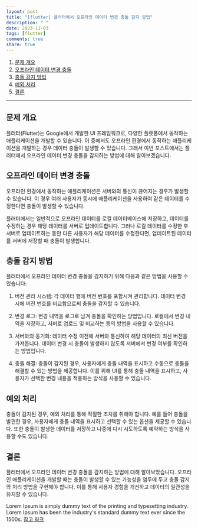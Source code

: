 ```yaml
---
layout: post
title: "[flutter] 플러터에서 오프라인 데이터 변경 충돌 감지 방법"
description: " "
date: 2023-11-03
tags: [flutter]
comments: true
share: true
---
```


1. [문제 개요](#문제-개요)
2. [오프라인 데이터 변경 충돌](#오프라인-데이터-변경-충돌)
3. [충돌 감지 방법](#충돌-감지-방법)
4. [예외 처리](#예외-처리)
5. [결론](#결론)

---

## 문제 개요

플러터(Flutter)는 Google에서 개발한 UI 프레임워크로, 다양한 플랫폼에서 동작하는 애플리케이션을 개발할 수 있습니다. 이 중에서도 오프라인 환경에서 동작하는 애플리케이션을 개발하는 경우 데이터 충돌이 발생할 수 있습니다. 그래서 이번 포스트에서는 플러터에서 오프라인 데이터 변경 충돌을 감지하는 방법에 대해 알아보겠습니다.

## 오프라인 데이터 변경 충돌

오프라인 환경에서 동작하는 애플리케이션은 서버와의 통신이 끊어지는 경우가 발생할 수 있습니다. 이 경우 여러 사용자가 동시에 애플리케이션을 사용하여 같은 데이터를 수정한다면 충돌이 발생할 수 있습니다.

플러터에서는 일반적으로 오프라인 데이터를 로컬 데이터베이스에 저장하고, 데이터를 수정하는 경우 해당 데이터를 서버로 업데이트합니다. 그러나 로컬 데이터를 수정한 후 서버로 업데이트하는 동안 다른 사용자가 해당 데이터를 수정한다면, 업데이트된 데이터를 서버에 저장할 때 충돌이 발생합니다.

## 충돌 감지 방법

플러터에서 오프라인 데이터 변경 충돌을 감지하기 위해 다음과 같은 방법을 사용할 수 있습니다:

1. 버전 관리 시스템: 각 데이터 행에 버전 번호를 포함시켜 관리합니다. 데이터 변경 시에 버전 번호를 비교함으로써 충돌을 감지할 수 있습니다.

2. 변경 로그: 변경 내역을 로그로 남겨 충돌을 확인하는 방법입니다. 로컬에서 변경 내역을 저장하고, 서버로 업로드 및 비교하는 등의 방법을 사용할 수 있습니다.

3. 서버와의 동기화: 데이터 수정 이전에 서버와 통신하여 해당 데이터의 최신 버전을 가져옵니다. 데이터 변경 시 충돌이 발생하지 않도록 서버에서 변경 여부를 확인하는 방법입니다.

4. 충돌 해결: 충돌이 감지된 경우, 사용자에게 충돌 내역을 표시하고 수동으로 충돌을 해결할 수 있는 방법을 제공합니다. 이를 위해 UI를 통해 충돌 내역을 표시하고, 사용자가 선택한 변경 내용을 적용하는 방식을 사용할 수 있습니다.

## 예외 처리

충돌이 감지된 경우, 예외 처리를 통해 적절한 조치를 취해야 합니다. 예를 들어 충돌을 발견한 경우, 사용자에게 충돌 내역을 표시하고 선택할 수 있는 옵션을 제공할 수 있습니다. 또한 충돌이 발생한 데이터를 저장하고 나중에 다시 시도하도록 예약하는 방식을 사용할 수도 있습니다.

## 결론

플러터에서 오프라인 데이터 변경 충돌을 감지하는 방법에 대해 알아보았습니다. 오프라인 애플리케이션을 개발할 때는 충돌이 발생할 수 있는 가능성을 염두에 두고 충돌 감지와 처리 방법을 구현해야 합니다. 이를 통해 사용자 경험을 개선하고 데이터의 일관성을 유지할 수 있습니다.

Lorem Ipsum is simply dummy text of the printing and typesetting industry. Lorem Ipsum has been the industry's standard dummy text ever since the 1500s. [참고 링크](https://www.example.com)